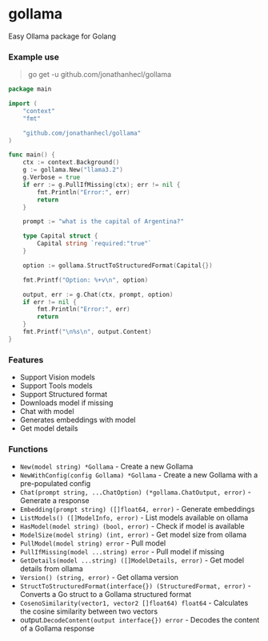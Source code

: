 # gollama
Easy Ollama package for Golang

### Example use

> go get -u github.com/jonathanhecl/gollama


```go
package main

import (
	"context"
	"fmt"

	"github.com/jonathanhecl/gollama"
)

func main() {
	ctx := context.Background()
	g := gollama.New("llama3.2")
	g.Verbose = true
	if err := g.PullIfMissing(ctx); err != nil {
		fmt.Println("Error:", err)
		return
	}

	prompt := "what is the capital of Argentina?"

	type Capital struct {
		Capital string `required:"true"`
	}

	option := gollama.StructToStructuredFormat(Capital{})

	fmt.Printf("Option: %+v\n", option)

	output, err := g.Chat(ctx, prompt, option)
	if err != nil {
		fmt.Println("Error:", err)
		return
	}
	fmt.Printf("\n%s\n", output.Content)
}
```

### Features

- Support Vision models
- Support Tools models
- Support Structured format
- Downloads model if missing
- Chat with model
- Generates embeddings with model
- Get model details

### Functions

- `New(model string) *Gollama` - Create a new Gollama
- `NewWithConfig(config Gollama) *Gollama` - Create a new Gollama with a pre-populated config
- `Chat(prompt string, ...ChatOption) (*gollama.ChatOutput, error)` - Generate a response
- `Embedding(prompt string) ([]float64, error)` - Generate embeddings
- `ListModels() ([]ModelInfo, error)` - List models available on ollama
- `HasModel(model string) (bool, error)` - Check if model is available
- `ModelSize(model string) (int, error)` - Get model size from ollama
- `PullModel(model string) error` - Pull model
- `PullIfMissing(model ...string) error` - Pull model if missing
- `GetDetails(model ...string) ([]ModelDetails, error)` - Get model details from ollama
- `Version() (string, error)` - Get ollama version
- `StructToStructuredFormat(interface{}) (StructuredFormat, error)` - Converts a Go struct to a Gollama structured format
- `CosenoSimilarity(vector1, vector2 []float64) float64` - Calculates the cosine similarity between two vectors
- output.`DecodeContent(output interface{}) error` - Decodes the content of a Gollama response
